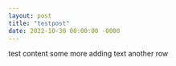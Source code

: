 ```yaml
---
layout: post
title: "testpost"
date: 2022-10-30 00:00:00 -0000
---
```


test content
some more
adding text
another row
